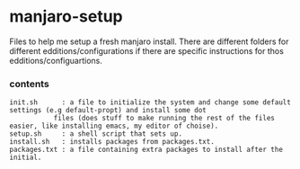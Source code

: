 # manjaro-setup
Files to help me setup a fresh manjaro install. There are different folders for different edditions/configurations if there
are specific instructions for thos edditions/configuartions.

### contents
```
init.sh      : a file to initialize the system and change some default settings (e.g default-propt) and install some dot
	       files (does stuff to make running the rest of the files easier, like installing emacs, my editor of choise).
setup.sh     : a shell script that sets up.
install.sh   : installs packages from packages.txt.
packages.txt : a file containing extra packages to install after the initial.
```